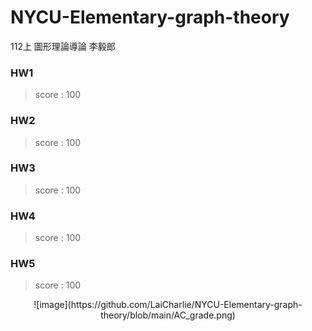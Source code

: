 # NYCU-Elementary-graph-theory
112上 圖形理論導論 李毅郎

### HW1
> score : 100

### HW2
> score : 100

### HW3
> score : 100

### HW4
> score : 100

### HW5
> score : 100



<div align=center>
  ![image](https://github.com/LaiCharlie/NYCU-Elementary-graph-theory/blob/main/AC_grade.png)
</div>


